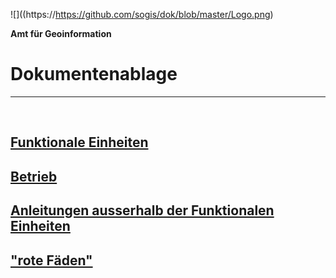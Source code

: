 ![]((https://https://github.com/sogis/dok/blob/master/Logo.png)

**Amt für Geoinformation**
# Dokumentenablage

---

&nbsp;

## [Funktionale Einheiten](https://github.com/sogis/dok/dok_funktionale_einheiten/README.md)
## [Betrieb](https://github.com/sogis/dok_betrieb)
## [Anleitungen ausserhalb der Funktionalen Einheiten](https://github.com/sogis/dok/dok_div_anleitungen/README.md)
## ["rote Fäden"](https://github.com/sogis/dok/dok_rote_faeden/README.md)
